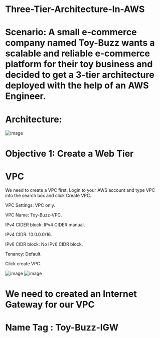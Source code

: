 # Three-Tier-Architecture-In-AWS
# Scenario: A small e-commerce company named Toy-Buzz wants a scalable and reliable e-commerce platform for their toy business and decided to get a 3-tier architecture deployed with the help of an AWS Engineer.

# Architecture:
![image](https://github.com/JohnnyLouisTech/Three-Tier-Architecture-In-AWS-/assets/29494723/963b35a1-50a8-4cd5-888e-5ed81b92d08f)

# Objective 1: Create a Web Tier
# VPC
We need to create a VPC first. Login to your AWS account and type VPC into the search box and click Create VPC.

VPC Settings: VPC only.

VPC Name: Toy-Buzz-VPC.

IPv4 CIDER block: IPv4 CIDER manual.

IPv4 CIDR: 10.0.0.0/16.

IPv6 CIDR block: No IPv6 CIDR block.

Tenancy: Default.

Click create VPC.

![image](https://github.com/JohnnyLouisTech/Three-Tier-Architecture-In-AWS-/assets/29494723/244e7bb6-e3b5-44ad-b03c-2cf40f2b4d64)
![image](https://github.com/JohnnyLouisTech/Three-Tier-Architecture-In-AWS-/assets/29494723/0ea59253-61a8-49bb-829c-670ad92af42f)

# We need to created an Internet Gateway for our VPC
# Name Tag : Toy-Buzz-IGW
